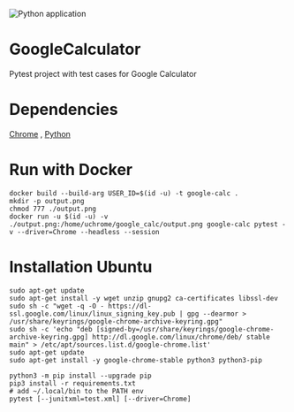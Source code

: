 ![Python application](https://github.com/omoskovko/GoogleCalculator/workflows/Python%20application/badge.svg)

# GoogleCalculator
Pytest project with test cases for Google Calculator


# Dependencies
[Chrome](https://www.google.com/chrome/) 
, [Python](https://www.python.org/)


# Run with Docker
```
docker build --build-arg USER_ID=$(id -u) -t google-calc .
mkdir -p output.png
chmod 777 ./output.png
docker run -u $(id -u) -v ./output.png:/home/uchrome/google_calc/output.png google-calc pytest -v --driver=Chrome --headless --session
```

# Installation Ubuntu
```
sudo apt-get update
sudo apt-get install -y wget unzip gnupg2 ca-certificates libssl-dev
sudo sh -c "wget -q -O - https://dl-ssl.google.com/linux/linux_signing_key.pub | gpg --dearmor > /usr/share/keyrings/google-chrome-archive-keyring.gpg"
sudo sh -c 'echo "deb [signed-by=/usr/share/keyrings/google-chrome-archive-keyring.gpg] http://dl.google.com/linux/chrome/deb/ stable main" > /etc/apt/sources.list.d/google-chrome.list'
sudo apt-get update
sudo apt-get install -y google-chrome-stable python3 python3-pip

python3 -m pip install --upgrade pip
pip3 install -r requirements.txt
# add ~/.local/bin to the PATH env
pytest [--junitxml=test.xml] [--driver=Chrome]
```
